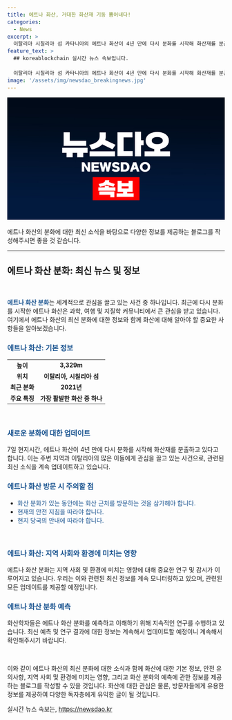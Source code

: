 ```yaml
---
title: 에트나 화산, 거대한 화산재 기둥 뿜어내다!
categories:
  - News
excerpt: >
  이탈리아 시칠리아 섬 카타니아의 에트나 화산이 4년 만에 다시 분화를 시작해 화산재를 분출하고 있다.
feature_text: >
  ## koreablockchain 실시간 뉴스 속보입니다.

  이탈리아 시칠리아 섬 카타니아의 에트나 화산이 4년 만에 다시 분화를 시작해 화산재를 분출하고 있다.
image: '/assets/img/newsdao_breakingnews.jpg'
---
```


<p><img src="/assets/img/newsdao_breakingnews.jpg" alt="koreablockchain 속보" /></p>

<p>에트나 화산의 분화에 대한 최신 소식을 바탕으로 다양한 정보를 제공하는 블로그를 작성해주시면 좋을 것 같습니다.</p>

<hr />

<h2 data-ke-size="size26">에트나 화산 분화: 최신 뉴스 및 정보</h2>

<p data-ke-size="size16">&nbsp;</p>

<p data-ke-size="size16"><b><span style="color: #1a5490;">에트나 화산 분화</span></b>는 세계적으로 관심을 끌고 있는 사건 중 하나입니다. 최근에 다시 분화를 시작한 에트나 화산은 과학, 여행 및 지질학 커뮤니티에서 큰 관심을 받고 있습니다. 여기에서 에트나 화산의 최신 분화에 대한 정보와 함께 화산에 대해 알아야 할 중요한 사항들을 알아보겠습니다.</p>

<h3><b><span style="color: #1a5490;">에트나 화산: 기본 정보</span></b></h3>

<table>
<tbody>
<tr>
<td style="text-align: center; height: 17px;"><b>높이</b></td>
<td style="text-align: center; height: 17px;"><b>3,329m</b></td>
</tr>
<tr>
<td style="text-align: center; height: 17px;"><b>위치</b></td>
<td style="text-align: center; height: 17px;"><b>이탈리아, 시칠리아 섬</b></td>
</tr>
<tr>
<td style="text-align: center; height: 17px;"><b>최근 분화</b></td>
<td style="text-align: center; height: 17px;"><b>2021년</b></td>
</tr>
<tr>
<td style="text-align: center; height: 17px;"><b>주요 특징</b></td>
<td style="text-align: center; height: 17px;"><b>가장 활발한 화산 중 하나</b></td>
</tr>
</tbody>
</table>

<p data-ke-size="size16">&nbsp;</p>

<h3><b><span style="color: #1a5490;">새로운 분화에 대한 업데이트</span></b></h3>

<p data-ke-size="size16">7일 현지시간, 에트나 화산이 4년 만에 다시 분화를 시작해 화산재를 분출하고 있다고 합니다. 이는 주변 지역과 이탈리아의 많은 이들에게 관심을 끌고 있는 사건으로, 관련된 최신 소식을 계속 업데이트하고 있습니다.</p>

<h3><b><span style="color: #1a5490;">에트나 화산 방문 시 주의할 점</span></b></h3>

<ul>
<li><span style="color: #1a5490;">화산 분화가 있는 동안에는 화산 근처를 방문하는 것을 삼가해야 합니다.</span></li>
<li><span style="color: #1a5490;">현재의 안전 지침을 따라야 합니다.</span></li>
<li><span style="color: #1a5490;">현지 당국의 안내에 따라야 합니다.</span></li>
</ul>

<p data-ke-size="size16">&nbsp;</p>

<h3><b><span style="color: #1a5490;">에트나 화산: 지역 사회와 환경에 미치는 영향</span></b></h3>

<p data-ke-size="size16">에트나 화산 분화는 지역 사회 및 환경에 미치는 영향에 대해 중요한 연구 및 감시가 이루어지고 있습니다. 우리는 이와 관련된 최신 정보를 계속 모니터링하고 있으며, 관련된 모든 업데이트를 제공할 예정입니다.</p>

<h3><b><span style="color: #1a5490;">에트나 화산 분화 예측</span></b></h3>

<p data-ke-size="size16">화산학자들은 에트나 화산 분화를 예측하고 이해하기 위해 지속적인 연구를 수행하고 있습니다. 최신 예측 및 연구 결과에 대한 정보는 계속해서 업데이트할 예정이니 계속해서 확인해주시기 바랍니다.</p>

<p data-ke-size="size16">&nbsp;</p>

<p>이와 같이 에트나 화산의 최신 분화에 대한 소식과 함께 화산에 대한 기본 정보, 안전 유의사항, 지역 사회 및 환경에 미치는 영향, 그리고 화산 분화의 예측에 관한 정보를 제공하는 블로그를 작성할 수 있을 것입니다. 화산에 대한 관심은 물론, 방문자들에게 유용한 정보를 제공하여 다양한 독자층에게 유익한 글이 될 것입니다.</p>
실시간 뉴스 속보는, <a href="https://newsdao.kr" rel="dofollow">https://newsdao.kr</a>


